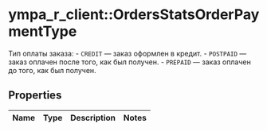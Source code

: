 # ympa_r_client::OrdersStatsOrderPaymentType

Тип оплаты заказа: - `CREDIT` — заказ оформлен в кредит. - `POSTPAID` — заказ оплачен после того, как был получен. - `PREPAID` — заказ оплачен до того, как был получен. 

## Properties
Name | Type | Description | Notes
------------ | ------------- | ------------- | -------------


